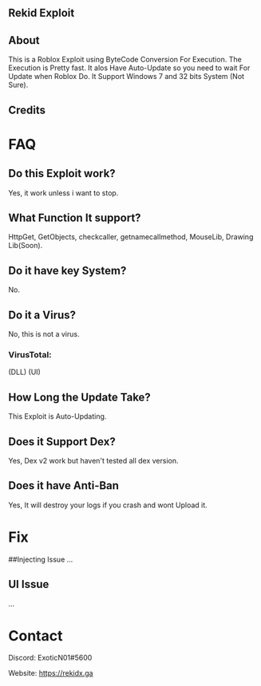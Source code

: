 ## Rekid Exploit

## About
This is a Roblox Exploit using ByteCode Conversion For Execution. 
The Execution is Pretty fast. 
It alos Have Auto-Update so you need to wait For Update when Roblox Do.
It Support Windows 7 and 32 bits System (Not Sure).

## Credits

# FAQ
## Do this Exploit work?
Yes, it work unless i want to stop.
## What Function It support?
HttpGet, GetObjects, checkcaller, getnamecallmethod, MouseLib, Drawing Lib(Soon).
## Do it have key System?
No.
## Do it a Virus?
No, this is not a virus.
### VirusTotal:
(DLL)
(UI)
## How Long the Update Take?
This Exploit is Auto-Updating. 
## Does it Support Dex?
Yes, Dex v2 work but haven't tested all dex version.
## Does it have Anti-Ban
Yes, It will destroy your logs if you crash and wont Upload it.

# Fix
##Injecting Issue
...
## UI Issue
...

# Contact
Discord: ExoticN01#5600

Website: https://rekidx.ga
